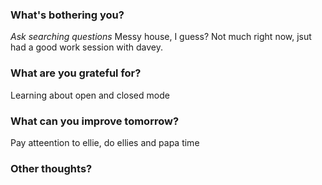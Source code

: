 ### What's bothering you?
_Ask searching questions_
Messy house, I guess? Not much right now, jsut had a good work session with davey.

### What are you grateful for?
Learning about open and closed mode

### What can you improve tomorrow?
Pay atteention to ellie, do ellies and papa time

### Other thoughts?